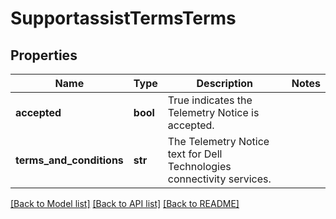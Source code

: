 # SupportassistTermsTerms

## Properties
Name | Type | Description | Notes
------------ | ------------- | ------------- | -------------
**accepted** | **bool** | True indicates the Telemetry Notice is accepted. | 
**terms_and_conditions** | **str** | The Telemetry Notice text for Dell Technologies connectivity services. | 

[[Back to Model list]](../README.md#documentation-for-models) [[Back to API list]](../README.md#documentation-for-api-endpoints) [[Back to README]](../README.md)


